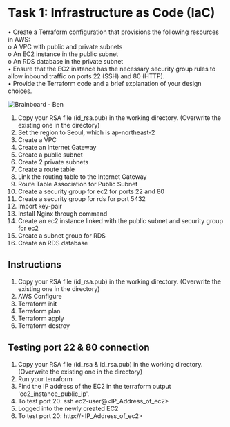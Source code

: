 # Task 1: Infrastructure as Code (IaC)
• Create a Terraform configuration that provisions the following resources in AWS:  
o A VPC with public and private subnets   
o An EC2 instance in the public subnet   
o An RDS database in the private subnet   
• Ensure that the EC2 instance has the necessary security group rules to allow inbound traffic on ports 22 (SSH) and 80 (HTTP).   
• Provide the Terraform code and a brief explanation of your design choices.

![Brainboard - Ben](https://github.com/jaekimandy/terraform_aws_sample/assets/99704906/d6b9a9b4-ae8b-4ca7-9f9f-8629a38bc6fc)



1. Copy your RSA file (id_rsa.pub) in the working directory. (Overwrite the existing one in the directory)
2. Set the region to Seoul, which is ap-northeast-2
3. Create a VPC
4. Create an Internet Gateway
5. Create a public subnet
6. Create 2 private subnets
7. Create a route table
8. Link the routing table to the Internet Gateway
9. Route Table Association for Public Subnet
10. Create a security group for ec2 for ports 22 and 80
11. Create a security group for rds for port 5432
12. Import key-pair
13. Install Nginx through command
14. Create an ec2 instance linked with the public subnet and security group for ec2
15. Create a subnet group for RDS 
16. Create an RDS database

## Instructions
1. Copy your RSA file (id_rsa.pub) in the working directory. (Overwrite the existing one in the directory)
2. AWS Configure
3. Terraform init
4. Terraform plan
5. Terraform apply
6. Terraform destroy

## Testing port 22 & 80 connection
1. Copy your RSA file (id_rsa & id_rsa.pub) in the working directory. (Overwrite the existing one in the directory)
2. Run your terraform
3. Find the IP address of the EC2 in the terraform output 'ec2_instance_public_ip'.
4. To test port 20: ssh ec2-user@<IP_Address_of_ec2>
5. Logged into the newly created EC2
6. To test port 20:  http://<IP_Address_of_ec2>


   
